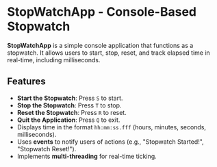 # StopWatchApp - Console-Based Stopwatch

**StopWatchApp** is a simple console application that functions as a stopwatch. It allows users to start, stop, reset, and track elapsed time in real-time, including milliseconds.

## Features
- **Start the Stopwatch**: Press `S` to start.
- **Stop the Stopwatch**: Press `T` to stop.
- **Reset the Stopwatch**: Press `R` to reset.
- **Quit the Application**: Press `Q` to exit.
- Displays time in the format `hh:mm:ss.fff` (hours, minutes, seconds, milliseconds).
- Uses **events** to notify users of actions (e.g., "Stopwatch Started!", "Stopwatch Reset!").
- Implements **multi-threading** for real-time ticking.

